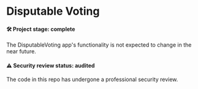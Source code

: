 # Disputable Voting

#### 🛠️ Project stage: complete

The DisputableVoting app's functionality is not expected to change in the near future.

#### ⚠️ Security review status: audited

The code in this repo has undergone a professional security review.
